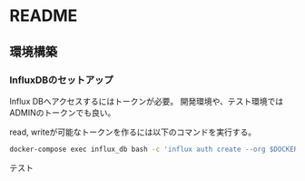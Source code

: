 # README


## 環境構築

### InfluxDBのセットアップ

Influx DBへアクセスするにはトークンが必要。
開発環境や、テスト環境ではADMINのトークンでも良い。

read, writeが可能なトークンを作るには以下のコマンドを実行する。

```bash
docker-compose exec influx_db bash -c 'influx auth create --org $DOCKER_INFLUXDB_INIT_ORG  --write-buckets $DOCKER_INFLUXDB_INIT_BUCKET --read-buckets $DOCKER_INFLUXDB_INIT_BUCKET' | tail -n 1 | awk '{print $2}'
```

テスト
